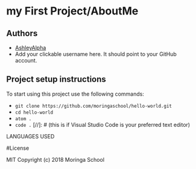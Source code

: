 # my First Project/AboutMe

## Authors
- [AshleyAlpha](https://github.com/mine1)
- Add your clickable username here. It should point to your GitHub account. 

## Project setup instructions
To start using this project use the following commands:

- `git clone https://github.com/moringaschool/hello-world.git`
- `cd hello-world`
- `atom .`
- `code .` [//]: # (this is if Visual Studio Code is your preferred text editor)

LANGUAGES USED
 
#License

MIT Copyright (c) 2018 Moringa School

